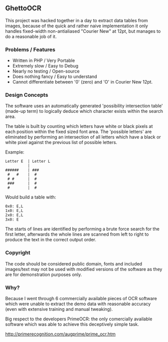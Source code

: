 ## GhettoOCR

This project was hacked together in a day to extract data tables from images,
because of the quick and rather naive implementation it only handles fixed-width
non-antialiased "Courier New" at 12pt, but manages to do a reasonable job of it.

### Problems / Features

 * Written in PHP / Very Portable
 * Extremely slow / Easy to Debug
 * Nearly no testing / Open-source
 * Does nothing fancy / Easy to understand
 * Cannot differentiate between '0' (zero) and 'O' in Courier New 12pt.

### Design Concepts

The software uses an automatically generated 'possibility intersection table' (made-up term)
to logically deduce which character exists within the search area. 

The table is built by counting which letters have white or black pixels at each
position within the fixed sized font area. The 'possible letters' are eliminated
by performing an intersection of all letters which have a black or white pixel
against the previous list of possible letters.

Example:
```
Letter E  | Letter L
          |
######    | ###
 #   #    |  #
 # #      |  #
 ###      |  #
 #        |  #
```

Would build a table with:
```
0x0: E,L
1x0: E,L
2x0: E,L
3x0: E
```

The starts of lines are identified by performing a brute force search for the first
letter, afterwards the whole lines are scanned from left to right to produce the text
in the correct output order.

### Copyright

The code should be considered public domain, fonts and included images/text may not
be used with modified versions of the software as they are for demonstration purposes only.

### Why?

Because I went through 6 commercially available pieces of OCR software which were 
unable to extract the demo data with reasonable accuracy (even with extensive training
and manual tweaking).

Big respect to the developers PrimeOCR: the only comercially available software which 
was able to achieve this deceptively simple task.

http://primerecognition.com/augprime/prime_ocr.htm
